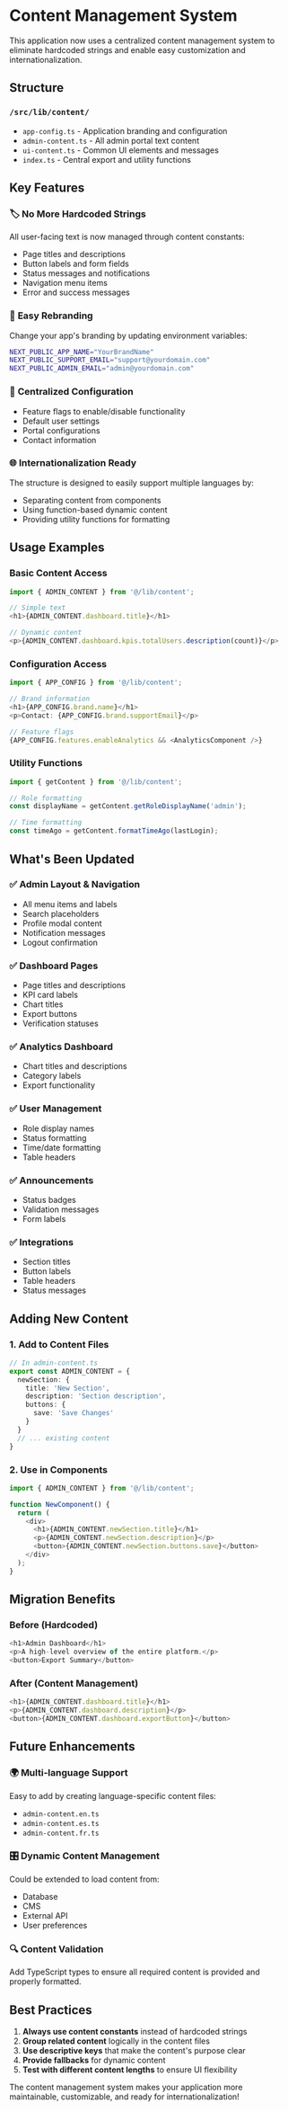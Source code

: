 # Content Management System

This application now uses a centralized content management system to eliminate hardcoded strings and enable easy customization and internationalization.

## Structure

### `/src/lib/content/`
- `app-config.ts` - Application branding and configuration
- `admin-content.ts` - All admin portal text content
- `ui-content.ts` - Common UI elements and messages
- `index.ts` - Central export and utility functions

## Key Features

### 🏷️ **No More Hardcoded Strings**
All user-facing text is now managed through content constants:
- Page titles and descriptions
- Button labels and form fields
- Status messages and notifications
- Navigation menu items
- Error and success messages

### 🎨 **Easy Rebranding**
Change your app's branding by updating environment variables:
```bash
NEXT_PUBLIC_APP_NAME="YourBrandName"
NEXT_PUBLIC_SUPPORT_EMAIL="support@yourdomain.com"
NEXT_PUBLIC_ADMIN_EMAIL="admin@yourdomain.com"
```

### 🔧 **Centralized Configuration**
- Feature flags to enable/disable functionality
- Default user settings
- Portal configurations
- Contact information

### 🌐 **Internationalization Ready**
The structure is designed to easily support multiple languages by:
- Separating content from components
- Using function-based dynamic content
- Providing utility functions for formatting

## Usage Examples

### Basic Content Access
```typescript
import { ADMIN_CONTENT } from '@/lib/content';

// Simple text
<h1>{ADMIN_CONTENT.dashboard.title}</h1>

// Dynamic content
<p>{ADMIN_CONTENT.dashboard.kpis.totalUsers.description(count)}</p>
```

### Configuration Access
```typescript
import { APP_CONFIG } from '@/lib/content';

// Brand information
<h1>{APP_CONFIG.brand.name}</h1>
<p>Contact: {APP_CONFIG.brand.supportEmail}</p>

// Feature flags
{APP_CONFIG.features.enableAnalytics && <AnalyticsComponent />}
```

### Utility Functions
```typescript
import { getContent } from '@/lib/content';

// Role formatting
const displayName = getContent.getRoleDisplayName('admin');

// Time formatting  
const timeAgo = getContent.formatTimeAgo(lastLogin);
```

## What's Been Updated

### ✅ **Admin Layout & Navigation**
- All menu items and labels
- Search placeholders
- Profile modal content
- Notification messages
- Logout confirmation

### ✅ **Dashboard Pages**
- Page titles and descriptions
- KPI card labels
- Chart titles
- Export buttons
- Verification statuses

### ✅ **Analytics Dashboard**
- Chart titles and descriptions
- Category labels
- Export functionality

### ✅ **User Management**
- Role display names
- Status formatting
- Time/date formatting
- Table headers

### ✅ **Announcements**
- Status badges
- Validation messages
- Form labels

### ✅ **Integrations**
- Section titles
- Button labels
- Table headers
- Status messages

## Adding New Content

### 1. Add to Content Files
```typescript
// In admin-content.ts
export const ADMIN_CONTENT = {
  newSection: {
    title: 'New Section',
    description: 'Section description',
    buttons: {
      save: 'Save Changes'
    }
  }
  // ... existing content
}
```

### 2. Use in Components
```typescript
import { ADMIN_CONTENT } from '@/lib/content';

function NewComponent() {
  return (
    <div>
      <h1>{ADMIN_CONTENT.newSection.title}</h1>
      <p>{ADMIN_CONTENT.newSection.description}</p>
      <button>{ADMIN_CONTENT.newSection.buttons.save}</button>
    </div>
  );
}
```

## Migration Benefits

### Before (Hardcoded)
```typescript
<h1>Admin Dashboard</h1>
<p>A high-level overview of the entire platform.</p>
<button>Export Summary</button>
```

### After (Content Management)
```typescript
<h1>{ADMIN_CONTENT.dashboard.title}</h1>
<p>{ADMIN_CONTENT.dashboard.description}</p>
<button>{ADMIN_CONTENT.dashboard.exportButton}</button>
```

## Future Enhancements

### 🌍 **Multi-language Support**
Easy to add by creating language-specific content files:
- `admin-content.en.ts`
- `admin-content.es.ts`
- `admin-content.fr.ts`

### 🎛️ **Dynamic Content Management**
Could be extended to load content from:
- Database
- CMS
- External API
- User preferences

### 🔍 **Content Validation**
Add TypeScript types to ensure all required content is provided and properly formatted.

## Best Practices

1. **Always use content constants** instead of hardcoded strings
2. **Group related content** logically in the content files
3. **Use descriptive keys** that make the content's purpose clear
4. **Provide fallbacks** for dynamic content
5. **Test with different content lengths** to ensure UI flexibility

The content management system makes your application more maintainable, customizable, and ready for internationalization!
